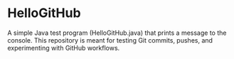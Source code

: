 # HelloGitHub
A simple Java test program (HelloGitHub.java) that prints a message to the console. This repository is meant for testing Git commits, pushes, and experimenting with GitHub workflows.
